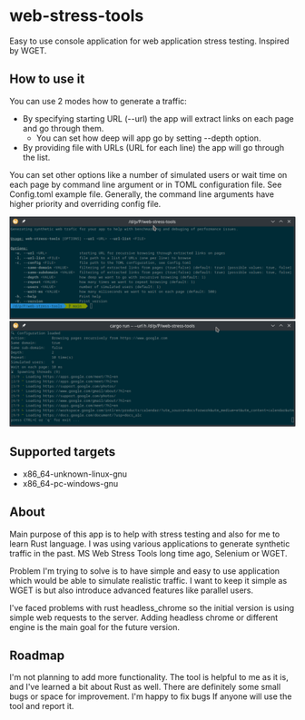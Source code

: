 # web-stress-tools
Easy to use console application for web application stress testing.
Inspired by WGET. 

## How to use it

You can use 2 modes how to generate a traffic:

* By specifying starting URL (--url) the app will extract links on each page and go through them. 
  * You can set how deep will app go by setting --depth option.
* By providing file with URLs (URL for each line) the app will go through the list. 

You can set other options like a number of simulated users or wait time on each page by command line argument or in TOML configuration file. See Config.toml example file.
Generally, the command line arguments have higher priority and overriding config file.

![Usage](assets/help.png)
![Example](assets/demo.png)

## Supported targets

* x86_64-unknown-linux-gnu
* x86_64-pc-windows-gnu 

## About

Main purpose of this app is to help with stress testing and also for me to learn Rust language. 
I was using various applications to generate synthetic traffic in the past. MS Web Stress Tools long time ago, Selenium or WGET. 

Problem I'm trying to solve is to have simple and easy to use application which would be able to simulate realistic traffic. 
I want to keep it simple as WGET is but also introduce advanced features like parallel users. 

I've faced problems with rust headless_chrome so the initial version is using simple web requests to the server. 
Adding headless chrome or different engine is the main goal for the future version. 

## Roadmap

I'm not planning to add more functionality. 
The tool is helpful to me as it is, and I've learned a bit about Rust as well. 
There are definitely some small bugs or space for improvement. I'm happy to fix bugs If anyone will use the tool and report it.

